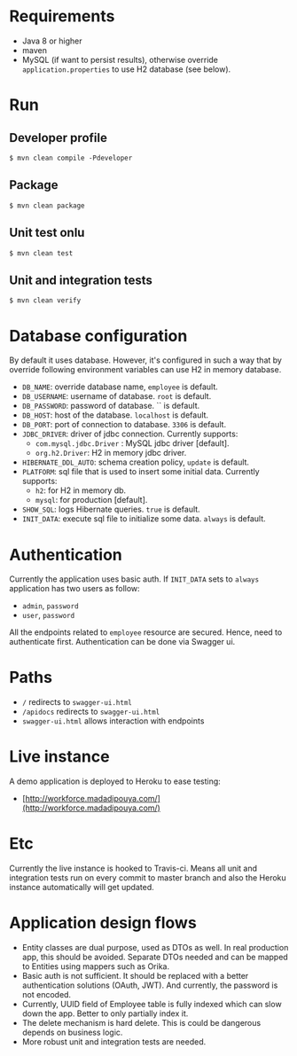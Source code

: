 # Requirements

- Java 8 or higher
- maven
- MySQL (if want to persist results), otherwise override `application.properties` to use H2 database (see below).
# Run

## Developer profile
    $ mvn clean compile -Pdeveloper
    
## Package
    $ mvn clean package
    
## Unit test onlu
    $ mvn clean test
    
## Unit and integration tests
    $ mvn clean verify

# Database configuration

By default it uses database. However, it's configured in such a way that by override following environment variables 
can use H2 in memory database.

- `DB_NAME`: override database name, `employee` is default.
- `DB_USERNAME`: username of database. `root` is default.
- `DB_PASSWORD`: password of database. `` is default.
- `DB_HOST`: host of the database. `localhost` is default.
- `DB_PORT`: port of connection to database. `3306` is default.
- `JDBC_DRIVER`: driver of jdbc connection. Currently supports:
    - `com.mysql.jdbc.Driver` : MySQL jdbc driver [default].
    - `org.h2.Driver`: H2 in memory jdbc driver.
- `HIBERNATE_DDL_AUTO`: schema creation policy, `update` is default.
- `PLATFORM`: sql file that is used to insert some initial data. Currently supports:
     - `h2`: for H2 in memory db.
     - `mysql`: for production [default].
- `SHOW_SQL`: logs Hibernate queries. `true` is default.
- `INIT_DATA`: execute sql file to initialize some data. `always` is default.


# Authentication
Currently the application uses basic auth. If `INIT_DATA` sets to `always` application has two users as follow:
   - `admin`, `password`
   - `user`, `password`
   
All the endpoints related to `employee` resource are secured. 
Hence, need to authenticate first. Authentication can be done via Swagger ui.

# Paths

- `/` redirects to `swagger-ui.html`
- `/apidocs` redirects to `swagger-ui.html`
- `swagger-ui.html` allows interaction with endpoints

# Live instance

A demo application is deployed to Heroku to ease testing:
- [http://workforce.madadipouya.com/](http://workforce.madadipouya.com/)

# Etc

Currently the live instance is hooked to Travis-ci. Means all unit and integration tests run on every commit to master branch and also the Heroku instance automatically will get updated. 

# Application design flows

- Entity classes are dual purpose, used as DTOs as well. In real production app, this should be avoided. Separate DTOs needed and can be mapped to Entities using mappers such as Orika.
- Basic auth is not sufficient. It should be replaced with a better authentication solutions (OAuth, JWT). And currently, the password is not encoded.
- Currently, UUID field of Employee table is fully indexed which can slow down the app. Better to only partially index it.
- The delete mechanism is hard delete. This is could be dangerous depends on business logic.
- More robust unit and integration tests are needed.